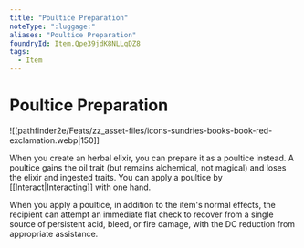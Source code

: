```yaml
---
title: "Poultice Preparation"
noteType: ":luggage:"
aliases: "Poultice Preparation"
foundryId: Item.Qpe39jdK8NLLqDZ8
tags:
  - Item
---
```


# Poultice Preparation
![[pathfinder2e/Feats/zz_asset-files/icons-sundries-books-book-red-exclamation.webp|150]]

When you create an herbal elixir, you can prepare it as a poultice instead. A poultice gains the oil trait (but remains alchemical, not magical) and loses the elixir and ingested traits. You can apply a poultice by [[Interact|Interacting]] with one hand.

When you apply a poultice, in addition to the item's normal effects, the recipient can attempt an immediate flat check to recover from a single source of persistent acid, bleed, or fire damage, with the DC reduction from appropriate assistance.

